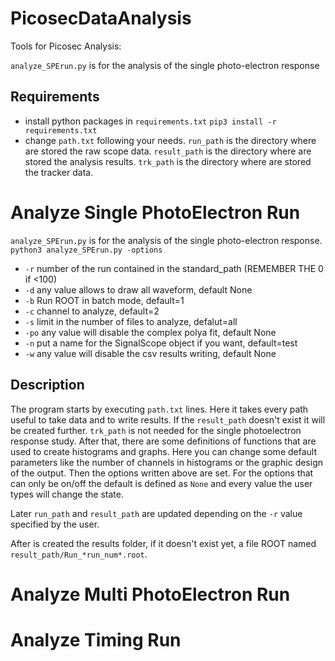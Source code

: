# PicosecDataAnalysis
Tools for Picosec Analysis:

`analyze_SPErun.py` is for the analysis of the single photo-electron response 

## Requirements
- install python packages in `requirements.txt`
```pip3 install -r requirements.txt```
- change `path.txt` following your needs. `run_path` is the directory where are stored the raw scope data. `result_path` is the directory where are stored the analysis results. `trk_path` is the directory where are stored the tracker data.

# Analyze Single PhotoElectron Run
`analyze_SPErun.py` is for the analysis of the single photo-electron response.
```python3 analyze_SPErun.py -options```

- `-r` number of the run contained in the standard_path (REMEMBER THE 0 if <100)
- `-d` any value allows to draw all waveform, default None
- `-b` Run ROOT in batch mode, default=1
- `-c` channel to analyze, default=2
- `-s` limit in the number of files to analyze, defalut=all
- `-po` any value will disable the complex polya fit, default None
- `-n` put a name for the SignalScope object if you want, default=test
- `-w` any value will disable the csv results writing, default None

## Description
The program starts by executing `path.txt` lines. 
Here it takes every path useful to take data and to write results. If the `result_path` doesn't exist it will be created further. `trk_path` is not needed for the single photoelectron response study.
After that, there are some definitions of functions that are used to create histograms and graphs. Here you can change some default parameters like the number of channels in histograms or the graphic design of the output.
Then the options written above are set. For the options that can only be on/off the default is defined as `None` and every value the user types will change the state.

Later `run_path` and `result_path` are updated depending on the `-r` value specified by the user.


After is created the results folder, if it doesn't exist yet, a file ROOT named `result_path/Run_*run_num*.root`.



# Analyze Multi PhotoElectron Run
# Analyze Timing Run